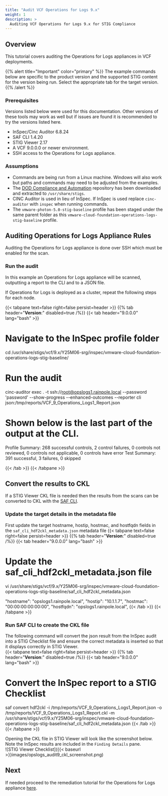 ```yaml
---
title: "Audit VCF Operations for Logs 9.x"
weight: 1
description: >
  Auditing VCF Operations for Logs 9.x for STIG Compliance
---
```

## Overview
This tutorial covers auditing the Operations for Logs appliances in VCF deployments.  

{{% alert title="Important" color="primary" %}}
The example commands below are specific to the product version and the supported STIG content for the version being run. Select the appropriate tab for the target version.
{{% /alert %}}

### Prerequisites
Versions listed below were used for this documentation. Other versions of these tools may work as well but if issues are found it is recommended to try the versions listed here.  

* InSpec/Cinc Auditor 6.8.24
* SAF CLI 1.4.20
* STIG Viewer 2.17
* A VCF 9.0.0.0 or newer environment.
* SSH access to the Operations for Logs appliance.

### Assumptions
* Commands are being run from a Linux machine. Windows will also work but paths and commands may need to be adjusted from the examples.
* The [DOD Compliance and Automation](https://github.com/vmware/dod-compliance-and-automation) repository has been downloaded and extracted to `/usr/share/stigs`.
* CINC Auditor is used in lieu of InSpec. If InSpec is used replace `cinc-auditor` with `inspec` when running commands.
* The `vmware-photon-5.0-stig-baseline` profile has been staged under the same parent folder as this `vmware-cloud-foundation-operations-logs-stig-baseline` profile.

## Auditing Operations for Logs Appliance Rules
Auditing the Operations for Logs appliance is done over SSH which must be enabled for the scan.

### Run the audit
In this example an Operations for Logs appliance will be scanned, outputting a report to the CLI and to a JSON file.  

If Operations for Logs is deployed as a cluster, repeat the following steps for each node.  

{{< tabpane text=false right=false persist=header >}}
{{% tab header="**Version**:" disabled=true /%}}
{{< tab header="9.0.0.0" lang="bash" >}}
# Navigate to the InSpec profile folder
cd /usr/share/stigs/vcf/9.x/Y25M06-srg/inspec/vmware-cloud-foundation-operations-logs-stig-baseline/

# Run the audit
cinc-auditor exec . -t ssh://root@opslogs1.rainpole.local --password 'password' --show-progress --enhanced-outcomes --reporter cli json:/tmp/reports/VCF_9_Operations_Logs1_Report.json

# Shown below is the last part of the output at the CLI.
Profile Summary: 268 successful controls, 2 control failures, 0 controls not reviewed, 0 controls not applicable, 0 controls have error
Test Summary: 391 successful, 3 failures, 0 skipped

{{< /tab >}}
{{< /tabpane >}}
## Convert the results to CKL
If a STIG Viewer CKL file is needed then the results from the scans can be converted to CKL with the [SAF CLI](/docs/automation-tools/safcli/).

### Update the target details in the metadata file
First update the target hostname, hostip, hostmac, and hostfqdn fields in the `saf_cli_hdf2ckl_metadata.json` metadata file
{{< tabpane text=false right=false persist=header >}}
{{% tab header="**Version**:" disabled=true /%}}
{{< tab header="9.0.0.0" lang="bash" >}}
# Update the saf_cli_hdf2ckl_metadata.json file
vi /usr/share/stigs/vcf/9.x/Y25M06-srg/inspec/vmware-cloud-foundation-operations-logs-stig-baseline/saf_cli_hdf2ckl_metadata.json

"hostname": "opslogs1.rainpole.local",
"hostip": "10.1.1.7",
"hostmac": "00:00:00:00:00:00",
"hostfqdn": "opslogs1.rainpole.local",
{{< /tab >}}
{{< /tabpane >}}

### Run SAF CLI to create the CKL file
The following command will convert the json result from the InSpec audit into a STIG Checklist file and ensure the correct metadata is inserted so that it displays correctly in STIG Viewer.  
{{< tabpane text=false right=false persist=header >}}
{{% tab header="**Version**:" disabled=true /%}}
{{< tab header="9.0.0.0" lang="bash" >}}
# Convert the InSpec report to a STIG Checklist
saf convert hdf2ckl -i /tmp/reports/VCF_9_Operations_Logs1_Report.json -o /tmp/reports/VCF_9_Operations_Logs1_Report.ckl -m /usr/share/stigs/vcf/9.x/Y25M06-srg/inspec/vmware-cloud-foundation-operations-logs-stig-baseline/saf_cli_hdf2ckl_metadata.json
{{< /tab >}}
{{< /tabpane >}}

Opening the CKL file in STIG Viewer will look like the screenshot below. Note the InSpec results are included in the `Finding Details` pane.  
![STIG Viewer Checklist]({{< baseurl >}}images/opslogs_audit9_ckl_screenshot.png)

## Next
If needed proceed to the remediation tutorial for the Operations for Logs appliance [here](/docs/tutorials/cloud-foundation-9.x/appliances/operations-for-logs/remediate9-opslogs/).
